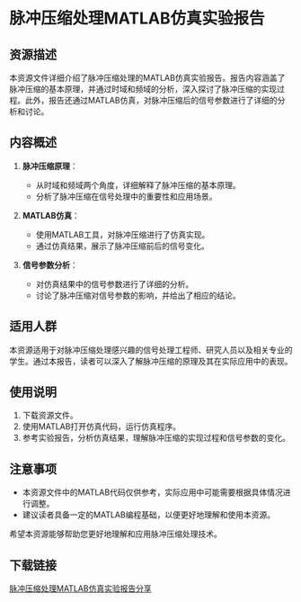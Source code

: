 # 脉冲压缩处理MATLAB仿真实验报告

## 资源描述

本资源文件详细介绍了脉冲压缩处理的MATLAB仿真实验报告。报告内容涵盖了脉冲压缩的基本原理，并通过时域和频域的分析，深入探讨了脉冲压缩的实现过程。此外，报告还通过MATLAB仿真，对脉冲压缩后的信号参数进行了详细的分析和讨论。

## 内容概述

1. **脉冲压缩原理**：
   - 从时域和频域两个角度，详细解释了脉冲压缩的基本原理。
   - 分析了脉冲压缩在信号处理中的重要性和应用场景。

2. **MATLAB仿真**：
   - 使用MATLAB工具，对脉冲压缩进行了仿真实现。
   - 通过仿真结果，展示了脉冲压缩前后的信号变化。

3. **信号参数分析**：
   - 对仿真结果中的信号参数进行了详细的分析。
   - 讨论了脉冲压缩对信号参数的影响，并给出了相应的结论。

## 适用人群

本资源适用于对脉冲压缩处理感兴趣的信号处理工程师、研究人员以及相关专业的学生。通过本报告，读者可以深入了解脉冲压缩的原理及其在实际应用中的表现。

## 使用说明

1. 下载资源文件。
2. 使用MATLAB打开仿真代码，运行仿真程序。
3. 参考实验报告，分析仿真结果，理解脉冲压缩的实现过程和信号参数的变化。

## 注意事项

- 本资源文件中的MATLAB代码仅供参考，实际应用中可能需要根据具体情况进行调整。
- 建议读者具备一定的MATLAB编程基础，以便更好地理解和使用本资源。

希望本资源能够帮助您更好地理解和应用脉冲压缩处理技术。

## 下载链接

[脉冲压缩处理MATLAB仿真实验报告分享](https://pan.quark.cn/s/ee21e26ae922)